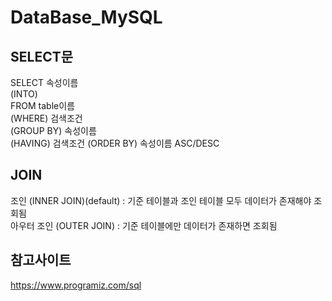 # DataBase_MySQL
## SELECT문
SELECT 속성이름  
(INTO)  
FROM table이름  
(WHERE) 검색조건  
(GROUP BY) 속성이름  
(HAVING)  검색조건
(ORDER BY) 속성이름 ASC/DESC 
## JOIN
조인 (INNER JOIN)(default) : 기준 테이블과 조인 테이블 모두 데이터가 존재해야 조회됨  
아우터 조인 (OUTER JOIN) : 기준 테이블에만 데이터가 존재하면 조회됨
## 참고사이트
https://www.programiz.com/sql
